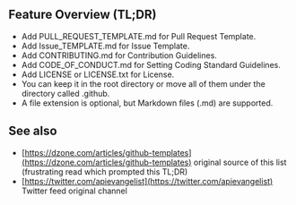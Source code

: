 ## Feature Overview (TL;DR)
* Add PULL_REQUEST_TEMPLATE.md for Pull Request Template.
* Add Issue_TEMPLATE.md for Issue Template.
* Add CONTRIBUTING.md for Contribution Guidelines.
* Add CODE_OF_CONDUCT.md for Setting Coding Standard Guidelines.
* Add LICENSE or LICENSE.txt for License.
* You can keep it in the root directory or move all of them under the directory called .github.
* A file extension is optional, but Markdown files (.md) are supported.

## See also
* [https://dzone.com/articles/github-templates](https://dzone.com/articles/github-templates) original source of this list (frustrating read which prompted this TL;DR)
* [https://twitter.com/apievangelist](https://twitter.com/apievangelist) Twitter feed original channel 


